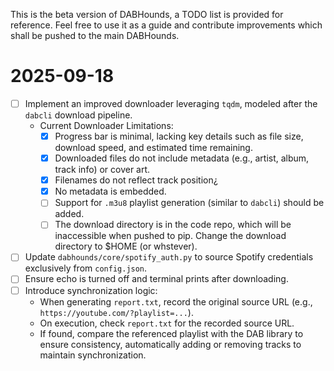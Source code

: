 This is the beta version of DABHounds, a TODO list is provided for reference. Feel free to use it as a guide and contribute improvements which shall be pushed to the main DABHounds.
# 2025-09-18
- [ ] Implement an improved downloader leveraging `tqdm`, modeled after the `dabcli` download pipeline.
    - Current Downloader Limitations:
        - [x] Progress bar is minimal, lacking key details such as file size, download speed, and estimated time remaining.
        - [x] Downloaded files do not include metadata (e.g., artist, album, track info) or cover art.
        - [x] Filenames do not reflect track position¿
        - [x] No metadata is embedded.
        - [ ] Support for `.m3u8` playlist generation (similar to `dabcli`) should be added.
        - [ ] The download directory is in the code repo, which will be inaccessible when pushed to pip. Change the download directory to $HOME (or whstever).
- [ ] Update `dabhounds/core/spotify_auth.py` to source Spotify credentials exclusively from `config.json`.
- [ ] Ensure echo is turned off and terminal prints after downloading.
- [ ] Introduce synchronization logic:
    - When generating `report.txt`, record the original source URL (e.g., `https://youtube.com/?playlist=...`).
    - On execution, check `report.txt` for the recorded source URL.
    - If found, compare the referenced playlist with the DAB library to ensure consistency, automatically adding or removing tracks to maintain synchronization.

